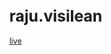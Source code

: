 # raju.visilean

<a href="https://www.cricbuzz.com/live-cricket-scores/43201/ind-vs-eng-2nd-semi-final-icc-mens-t20-world-cup-2022">live</a>
